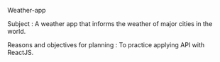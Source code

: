 Weather-app

Subject :  A weather app that informs the weather of major cities in the world.

Reasons and objectives for planning : To practice applying API with ReactJS.
